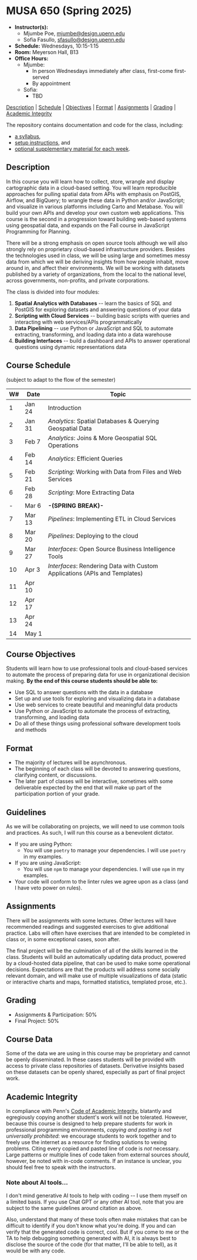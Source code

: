 # MUSA 650 (Spring 2025)

- **Instructor(s):**
  - Mjumbe Poe, mjumbe@design.upenn.edu
  - Sofia Fasullo, sfasullo@design.upenn.edu
- **Schedule:** Wednesdays, 10:15-1:15
- **Room:** Meyerson Hall, B13
- **Office Hours:**
  - Mjumbe:
    - In person Wednesdays immediately after class, first-come first-served
    - By appointment
  - Sofia:
    - TBD

[Description](#description) | [Schedule](#course-schedule) | [Objectives](#course-objectives) | [Format](#format) | [Assignments](#assignments) | [Grading](#grading) | [Academic Integrity](#academic-integrity)

The repository contains documentation and code for the class, including:

- [a syllabus](docs/SYLLABUS.md),
- [setup instructions](docs/SETUP.md), and
- [optional supplementary material for each week](docs/EXTRAREADING.md).

## Description

In this course you will learn how to collect, store, wrangle and display cartographic data in a cloud-based setting. You will learn reproducible approaches for pulling spatial data from APIs with emphasis on PostGIS, Airflow, and BigQuery; to wrangle these data in Python and/or JavaScript; and visualize in various platforms including Carto and Metabase. You will build your own APIs and develop your own custom web applications. This course is the second in a progression toward building web-based systems using geospatial data, and expands on the Fall course in JavaScript Programming for Planning.

There will be a strong emphasis on open source tools although we will also strongly rely on proprietary cloud-based infrastructure providers. Besides the technologies used in class, we will be using large and sometimes messy data from which we will be deriving insights from how people inhabit, move around in, and affect their environments. We will be working with datasets published by a variety of organizations, from the local to the national level, across governments, non-profits, and private corporations.

The class is divided into four modules:

1. **Spatial Analytics with Databases** -- learn the basics of SQL and PostGIS for exploring datasets and answering questions of your data
2. **Scripting with Cloud Services** -- building basic scripts with queries and interacting with web services/APIs programmatically
3. **Data Pipelining** -- use Python or JavaScript and SQL to automate extracting, transforming, and loading data into a data warehouse
4. **Building Interfaces** -- build a dashboard and APIs to answer operational questions using dynamic representations data

## Course Schedule

(subject to adapt to the flow of the semester)

| W#  | Date   | Topic                                                                      |
| --- | ------ | -------------------------------------------------------------------------- |
| 1   | Jan 24 | Introduction                                                               |
| 2   | Jan 31 | _Analytics_: Spatial Databases & Querying Geospatial Data                  |
| 3   | Feb 7  | _Analytics_: Joins & More Geospatial SQL Operations                        |
| 4   | Feb 14 | _Analytics_: Efficient Queries                                             |
| 5   | Feb 21 | _Scripting_: Working with Data from Files and Web Services                 |
| 6   | Feb 28 | _Scripting_: More Extracting Data                                          |
| -   | Mar 6  | **-(SPRING BREAK)-**                                                       |
| 7   | Mar 13 | _Pipelines_: Implementing ETL in Cloud Services                            |
| 8   | Mar 20 | _Pipelines_: Deploying to the cloud                                        |
| 9   | Mar 27 | _Interfaces_: Open Source Business Intelligence Tools                      |
| 10  | Apr 3  | _Interfaces_: Rendering Data with Custom Applications (APIs and Templates) |
| 11  | Apr 10 |                                                                            |
| 12  | Apr 17 |                                                                            |
| 13  | Apr 24 |                                                                            |
| 14  | May 1  |                                                                            |

## Course Objectives

Students will learn how to use professional tools and cloud-based services to automate the process of preparing data for use in organizational decision making. **By the end of this course students should be able to:**

- Use SQL to answer questions with the data in a database
- Set up and use tools for exploring and visualizing data in a database
- Use web services to create beautiful and meaningful data products
- Use Python or JavaScript to automate the process of extracting, transforming, and loading data
- Do all of these things using professional software development tools and methods

## Format

- The majority of lectures will be asynchronous.
- The beginning of each class will be devoted to answering questions, clarifying content, or discussions.
- The later part of classes will be interactive, sometimes with some deliverable expected by the end that will make up part of the participation portion of your grade.

## Guidelines

As we will be collaborating on projects, we will need to use common tools and practices. As such, I will run this course as a benevolent dictator.

- If you are using Python:
  - You will use `poetry` to manage your dependencies. I will use `poetry` in my examples.
- If you are using JavaScript:
  - You will use `npm` to manage your dependencies. I will use `npm` in my examples.
- Your code will conform to the linter rules we agree upon as a class (and I have veto power on rules).

## Assignments

There will be assignments with some lectures. Other lectures will have recommended readings and suggested exercises to give additional practice. Labs will often have exercises that are intended to be completed in class or, in some exceptional cases, soon after.

The final project will be the culmination of all of the skills learned in the class. Students will build an automatically updating data product, powered by a cloud-hosted data pipeline, that can be used to make some operational decisions. Expectations are that the products will address some socially relevant domain, and will make use of multiple visualizations of data (static or interactive charts and maps, formatted statistics, templated prose, etc.).

## Grading

- Assignments & Participation: 50%
- Final Project: 50%

## Course Data

Some of the data we are using in this course may be proprietary and cannot be openly disseminated. In these cases students will be provided with access to private class repositories of datasets. Derivative insights based on these datasets can be openly shared, especially as part of final project work.

## Academic Integrity

In compliance with Penn's [Code of Academic Integrity](http://www.upenn.edu/academicintegrity/ai_codeofacademicintegrity.html), blatantly and egregiously copying another student's work will not be tolerated. However, because this course is designed to help prepare students for work in professional programming environments, _copying and pasting is not universally prohibited_: we encourage students to work together and to freely use the internet as a resource for finding solutions to vexing problems. Citing every copied and pasted line of code is _not_ necessary. Large patterns or multiple lines of code taken from external sources _should_, however, be noted with in-code comments. If an instance is unclear, you should feel free to speak with the instructors.

### Note about AI tools...

I don't mind generative AI tools to help with coding -- I use them myself on a limited basis. If you use Chat GPT or any other AI tool, note that you are subject to the same guidelines around citation as above.

Also, understand that many of these tools often make mistakes that can be difficult to identify if you don't know what you're doing. If you and can verify that the generated code is correct, cool. But if you come to me or the TA to help debugging something generated with AI, it is always best to disclose the source of the code (for that matter, I'll be able to tell), as it would be with any code.
